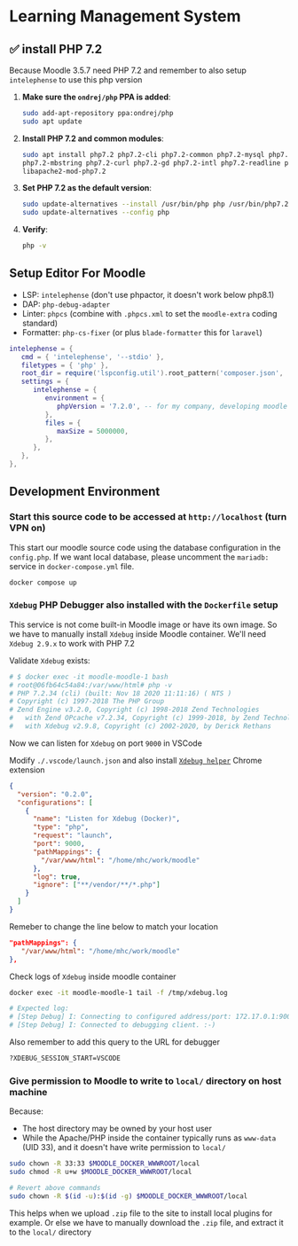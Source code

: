 # Learning Management System

## ✅ install PHP 7.2

Because Moodle 3.5.7 need PHP 7.2 and remember to also setup `intelephense` to
use this php version

1. **Make sure the `ondrej/php` PPA is added**:

   ```bash
   sudo add-apt-repository ppa:ondrej/php
   sudo apt update
   ```

2. **Install PHP 7.2 and common modules**:

   ```bash
   sudo apt install php7.2 php7.2-cli php7.2-common php7.2-mysql php7.2-xml \
   php7.2-mbstring php7.2-curl php7.2-gd php7.2-intl php7.2-readline php7.2-zip\
   libapache2-mod-php7.2
   ```

3. **Set PHP 7.2 as the default version**:

   ```bash
   sudo update-alternatives --install /usr/bin/php php /usr/bin/php7.2 72
   sudo update-alternatives --config php
   ```

4. **Verify**:

   ```bash
   php -v
   ```

## Setup Editor For Moodle

- LSP: `intelephense` (don't use phpactor, it doesn't work below php8.1)
- DAP: `php-debug-adapter`
- Linter: `phpcs` (combine with `.phpcs.xml` to set the `moodle-extra` coding standard)
- Formatter: `php-cs-fixer` (or plus `blade-formatter` this for `laravel`)

```lua
intelephense = {
   cmd = { 'intelephense', '--stdio' },
   filetypes = { 'php' },
   root_dir = require('lspconfig.util').root_pattern('composer.json', '.git'),
   settings = {
      intelephense = {
         environment = {
            phpVersion = '7.2.0', -- for my company, developing moodle 3.5.7
         },
         files = {
            maxSize = 5000000,
         },
      },
   },
},
```

## Development Environment

### Start this source code to be accessed at `http://localhost` (turn VPN on)

This start our moodle source code using the database configuration in the
`config.php`. If we want local database, please uncomment the `mariadb:`
service in `docker-compose.yml` file.

```bash
docker compose up
```

### `Xdebug` PHP Debugger also installed with the `Dockerfile` setup

This service is not come built-in Moodle image or have its own image. So we
have to manually install `Xdebug` inside Moodle container. We'll need `Xdebug
2.9.x` to work with PHP 7.2

Validate `Xdebug` exists:

```bash
# $ docker exec -it moodle-moodle-1 bash
# root@06fb64c54a84:/var/www/html# php -v
# PHP 7.2.34 (cli) (built: Nov 18 2020 11:11:16) ( NTS )
# Copyright (c) 1997-2018 The PHP Group
# Zend Engine v3.2.0, Copyright (c) 1998-2018 Zend Technologies
#   with Zend OPcache v7.2.34, Copyright (c) 1999-2018, by Zend Technologies
#   with Xdebug v2.9.8, Copyright (c) 2002-2020, by Derick Rethans
```

Now we can listen for `Xdebug` on port `9000` in VSCode

Modify `./.vscode/launch.json` and also install [`Xdebug
helper`](https://chromewebstore.google.com/detail/xdebug-helper/eadndfjplgieldjbigjakmdgkmoaaaoc)
Chrome extension

```json
{
  "version": "0.2.0",
  "configurations": [
    {
      "name": "Listen for Xdebug (Docker)",
      "type": "php",
      "request": "launch",
      "port": 9000,
      "pathMappings": {
        "/var/www/html": "/home/mhc/work/moodle"
      },
      "log": true,
      "ignore": ["**/vendor/**/*.php"]
    }
  ]
}
```

Remeber to change the line below to match your location

```json
"pathMappings": {
   "/var/www/html": "/home/mhc/work/moodle"
},
```

Check logs of `Xdebug` inside moodle container

```bash
docker exec -it moodle-moodle-1 tail -f /tmp/xdebug.log

# Expected log:
# [Step Debug] I: Connecting to configured address/port: 172.17.0.1:9000.
# [Step Debug] I: Connected to debugging client. :-)
```

Also remember to add this query to the URL for debugger

```txt
?XDEBUG_SESSION_START=VSCODE
```

### Give permission to Moodle to write to `local/` directory on host machine

Because:

- The host directory may be owned by your host user
- While the Apache/PHP inside the container typically runs as `www-data` (UID
  33), and it doesn't have write permission to `local/`

```bash
sudo chown -R 33:33 $MOODLE_DOCKER_WWWROOT/local
sudo chmod -R u+w $MOODLE_DOCKER_WWWROOT/local

# Revert above commands
sudo chown -R $(id -u):$(id -g) $MOODLE_DOCKER_WWWROOT/local
```

This helps when we upload `.zip` file to the site to install local plugins for
example. Or else we have to manually download the `.zip` file, and extract it
to the `local/` directory
